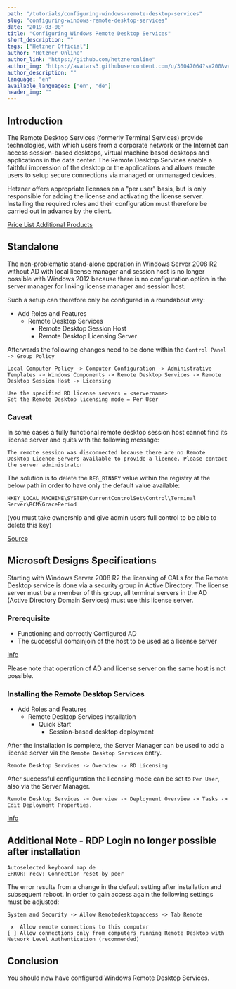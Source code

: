 ```yaml
---
path: "/tutorials/configuring-windows-remote-desktop-services"
slug: "configuring-windows-remote-desktop-services"
date: "2019-03-08"
title: "Configuring Windows Remote Desktop Services"
short_description: ""
tags: ["Hetzner Official"]
author: "Hetzner Online"
author_link: "https://github.com/hetzneronline"
author_img: "https://avatars3.githubusercontent.com/u/30047064?s=200&v=4"
author_description: ""
language: "en"
available_languages: ["en", "de"]
header_img: ""
---
```



## Introduction

The Remote Desktop Services (formerly Terminal Services) provide technologies, with which users from a corporate network or the Internet can access session-based desktops, virtual machine based desktops and applications in the data center. The Remote Desktop Services enable a faithful impression of the desktop or the applications and allows remote users to setup secure connections via managed or unmanaged devices.

Hetzner offers appropriate licenses on a "per user" basis, but is only responsible for adding the license and activating the license server. Installing the required roles and their configuration must therefore be carried out in advance by the client. 

[Price List Additional Products](https://wiki.hetzner.de/index.php/Preisliste_Zusatzprodukte#Sonstiges)

## Standalone

The non-problematic stand-alone operation in Windows Server 2008 R2 without AD with local license manager and session host is no longer possible with Windows 2012 because there is no configuration option in the server manager for linking license manager and session host.

Such a setup can therefore only be configured in a roundabout way: 

* Add Roles and Features
  * Remote Desktop Services
    * Remote Desktop Session Host
    * Remote Desktop Licensing Server 

Afterwards the following changes need to be done within the `Control Panel -> Group Policy`

```
Local Computer Policy -> Computer Configuration -> Administrative Templates -> Windows Components -> Remote Desktop Services -> Remote Desktop Session Host -> Licensing
```

```
Use the specified RD license servers = <servername>
Set the Remote Desktop licensing mode = Per User
```

### Caveat

In some cases a fully functional remote desktop session host cannot find its license server and quits with the following message: 

```
The remote session was disconnected because there are no Remote Desktop Licence Servers available to provide a licence. Please contact the server administrator
``` 

The solution is to delete the `REG_BINARY` value within the registry at the below path in order to have only the default value available: 

`HKEY_LOCAL_MACHINE\SYSTEM\CurrentControlSet\Control\Terminal Server\RCM\GracePeriod`

(you must take ownership and give admin users full control to be able to delete this key)

[Source](http://www.360ict.nl/blog/no-remote-desktop-licence-server-availible-on-rd-session-host-server-2012/)

## Microsoft Designs Specifications

Starting with Windows Server 2008 R2 the licensing of CALs for the Remote Desktop service is done via a security group in Active Directory. The license server must be a member of this group, all terminal servers in the AD (Active Directory Domain Services) must use this license server. 

### Prerequisite

* Functioning and correctly Configured AD 
* The successful domainjoin of the host to be used as a license server 

[Info](http://technet.microsoft.com/en-us/library/dn283324.aspx)

Please note that operation of AD and license server on the same host is not possible. 

### Installing the Remote Desktop Services

* Add Roles and Features
  * Remote Desktop Services installation
    * Quick Start
      * Session-based desktop deployment 

After the installation is complete, the Server Manager can be used to add a license server via the `Remote Desktop Services` entry. 

`Remote Desktop Services -> Overview -> RD Licensing`

After successful configuration the licensing mode can be set to `Per User`, also via the Server Manager. 

`Remote Desktop Services -> Overview -> Deployment Overview -> Tasks -> Edit Deployment Properties.`

[Info](http://www.microsoft.com/en-us/download/confirmation.aspx?id=29006)

## Additional Note - RDP Login no longer possible after installation

```
Autoselected keyboard map de
ERROR: recv: Connection reset by peer
```

The error results from a change in the default setting after installation and subsequent reboot. In order to gain access again the following settings must be adjusted: 

`System and Security -> Allow Remotedesktopaccess -> Tab Remote`

```
 x  Allow remote connections to this computer
[ ] Allow connections only from computers running Remote Desktop with Network Level Authentication (recommended)
```

## Conclusion
You should now have configured Windows Remote Desktop Services.
